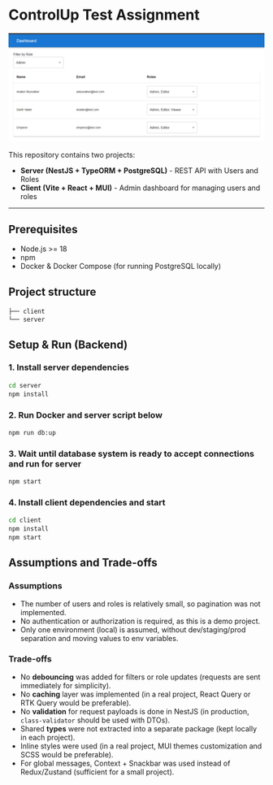 # ControlUp Test Assignment

![Main page screenshot](image.png)

This repository contains two projects:

- **Server (NestJS + TypeORM + PostgreSQL)** - REST API with Users and Roles
- **Client (Vite + React + MUI)** - Admin dashboard for managing users and roles

---

## Prerequisites

- Node.js >= 18
- npm
- Docker & Docker Compose (for running PostgreSQL locally)

## Project structure

```
├── client
└── server
```

## Setup & Run (Backend)

### 1. Install server dependencies

```bash
cd server
npm install
```

### 2. Run Docker and server script below

```bash
npm run db:up
```

### 3. Wait until database system is ready to accept connections and run for server

```bash
npm start
```

### 4. Install client dependencies and start

```bash
cd client
npm install
npm start
```

## Assumptions and Trade-offs

### Assumptions

- The number of users and roles is relatively small, so pagination was not implemented.
- No authentication or authorization is required, as this is a demo project.
- Only one environment (local) is assumed, without dev/staging/prod separation and moving values to env variables.

### Trade-offs

- No **debouncing** was added for filters or role updates (requests are sent immediately for simplicity).
- No **caching** layer was implemented (in a real project, React Query or RTK Query would be preferable).
- No **validation** for request payloads is done in NestJS (in production, `class-validator` should be used with DTOs).
- Shared **types** were not extracted into a separate package (kept locally in each project).
- Inline styles were used (in a real project, MUI themes customization and SCSS would be preferable).
- For global messages, Context + Snackbar was used instead of Redux/Zustand (sufficient for a small project).
